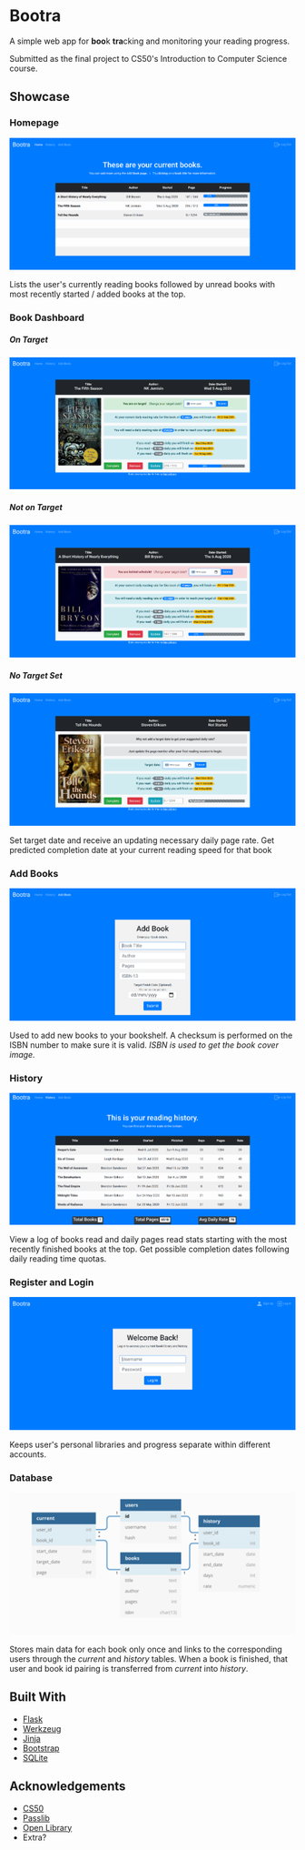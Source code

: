 # Bootra

A simple web app for **boo**k **tra**cking and monitoring your reading progress.

Submitted as the final project to CS50's Introduction to Computer Science course.

## Showcase

### Homepage

![Homepage screenshot](/screenshots/home.png)

Lists the user's currently reading books followed by unread books with most recently started / added books at the top.

### Book Dashboard

##### On Target

![On target book dashboard](/screenshots/book_on_target.png)

##### Not on Target

![Not on target book dashboard](/screenshots/book_off_target.png)

##### No Target Set

![No target book dashboard](/screenshots/book_add_target.png)

Set target date and receive an updating necessary daily page rate.
Get predicted completion date at your current reading speed for that book

### Add Books

![Add book screenshot](/screenshots/add_book.png)

Used to add new books to your bookshelf. A checksum is performed on the ISBN number to make sure it is valid. *ISBN is used to get the book cover image.*

### History

![History screenshot](/screenshots/history.png)

View a log of books read and daily pages read stats starting with the most recently finished books at the top. Get possible completion dates following daily reading time quotas.

### Register and Login

![Login screenshot](/screenshots/login.png)

Keeps user's personal libraries and progress separate within different accounts.

### Database

![Database diagram](/screenshots/database.png)

Stores main data for each book only once and links to the corresponding users through the *current* and *history* tables. When a book is finished, that user and book id pairing is transferred from *current* into *history*.

## Built With

* [Flask](https://palletsprojects.com/p/flask/)
* [Werkzeug](https://palletsprojects.com/p/werkzeug/)
* [Jinja](https://palletsprojects.com/p/jinja/)
* [Bootstrap](https://getbootstrap.com/)
* [SQLite](https://www.sqlite.org/index.html)

## Acknowledgements

* [CS50](https://www.edx.org/course/cs50s-introduction-to-computer-science)
* [Passlib](https://pypi.org/project/passlib/)
* [Open Library](https://openlibrary.org/developers/api)
* Extra?
